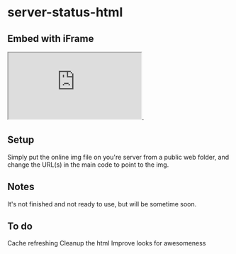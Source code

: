 server-status-html
==================
## Embed with iFrame
__<iframe src="http://example.com/serverstatus/status.html"></iframe>__.
## Setup
Simply put the online img file on you're server from a public web folder, and change the URL(s) in the main code to point
to the img.

## Notes
It's not finished and not ready to use, but will be sometime soon.

## To do
Cache refreshing
Cleanup the html
Improve looks for awesomeness
